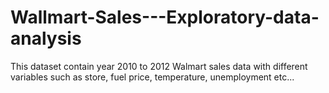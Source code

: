 # Wallmart-Sales---Exploratory-data-analysis
This dataset contain year 2010 to 2012 Walmart sales data with different variables such as store, fuel price, temperature, unemployment etc... 
